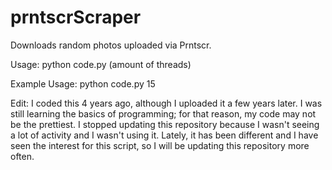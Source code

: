 # prntscrScraper
Downloads random photos uploaded via Prntscr.

Usage:
python code.py (amount of threads)

Example Usage:
python code.py 15

Edit:
I coded this 4 years ago, although I uploaded it a few years later. I was still learning the basics of programming; for that reason, my code may not be the prettiest. I stopped updating this repository because I wasn't seeing a lot of activity and I wasn't using it. Lately, it has been different and I have seen the interest for this script, so I will be updating this repository more often.
